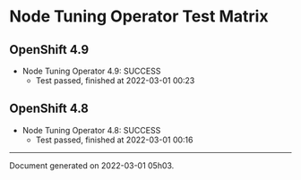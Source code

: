 
Node Tuning Operator Test Matrix
================================

OpenShift 4.9
-------------



* Node Tuning Operator 4.9: SUCCESS
  - Test passed, finished at 2022-03-01 00:23

OpenShift 4.8
-------------



* Node Tuning Operator 4.8: SUCCESS
  - Test passed, finished at 2022-03-01 00:16

---
Document generated on 2022-03-01 05h03.
